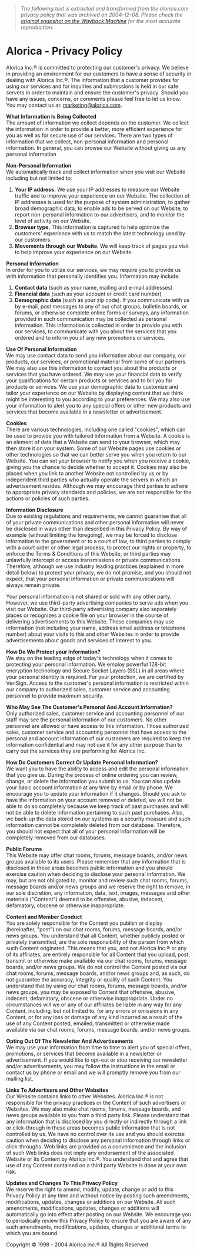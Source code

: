 > *The following text is extracted and transformed from the alorica.com privacy policy that was archived on 2004-12-08. Please check the [original snapshot on the Wayback Machine](https://web.archive.org/web/20041208033402id_/http%3A//www.alorica.com/privacy.html) for the most accurate reproduction.*

# Alorica - Privacy Policy

Alorica Inc.® is committed to protecting our customer's privacy. We believe in providing an environment for our customers to have a sense of security in dealing with Alorica Inc.®. The information that a customer provides for using our services and for inquiries and submissions is held in our safe servers in order to maintain and ensure the customer's privacy. Should you have any issues, concerns, or comments please feel free to let us know. You may contact us at: [marketing@alorica.com](mailto:marketing@alorica.com). 

**What Information Is Being Collected**  
The amount of information we collect depends on the customer. We collect the information in order to provide a better, more efficient experience for you as well as for secure use of our services. There are two types of information that we collect, non-personal information and personal information. In general, you can browse our Website without giving us any personal information 

**Non-Personal Information**  
We automatically track and collect information when you visit our Website including but not limited to: 

  1. **Your IP address.** We use your IP addresses to measure our Website traffic and to improve your experience on our Website. The collection of IP addresses is used for the purpose of system administration, to gather broad demographic data, to enable ads to be served on our Website, to report non-personal information to our advertisers, and to monitor the level of activity on our Website. 
  2. **Browser type.** This information is captured to help optimize the customers' experience with us to match the latest technology used by our customers. 
  3. **Movements through our Website**. We will keep track of pages you visit to help improve your experience on our Website. 



**Personal Information**  
In order for you to utilize our services, we may require you to provide us with information that personally identifies you. Information may include: 

  1. **Contact data** (such as your name, mailing and e-mail addresses)
  2. **Financial data** (such as your account or credit card number)
  3. **Demographic data** (such as your zip code). If you communicate with us by e-mail, post messages to any of our chat groups, bulletin boards, or forums, or otherwise complete online forms or surveys, any information provided in such communication may be collected as personal information. This information is collected in order to provide you with our services, to communicate with you about the services that you ordered and to inform you of any new promotions or services. 



**Use Of Personal Information**  
We may use contact data to send you information about our company, our products, our services, or promotional material from some of our partners. We may also use this information to contact you about the products or services that you have ordered. We may use your financial data to verify your qualifications for certain products or services and to bill you for products or services. We use your demographic data to customize and tailor your experience on our Website by displaying content that we think might be interesting to you according to your preferences. We may also use your information to alert you to any special offers or other new products and services that become available in a newsletter or advertisement. 

**Cookies**  
There are various technologies, including one called "cookies", which can be used to provide you with tailored information from a Website. A cookie is an element of data that a Website can send to your browser, which may then store it on your system. Some of our Website pages use cookies or other technologies so that we can better serve you when you return to our Website. You can set your browser to notify you when you receive a cookie, giving you the chance to decide whether to accept it. Cookies may also be placed when you link to another Website not controlled by us or by independent third parties who actually operate the servers in which an advertisement resides. Although we may encourage third parties to adhere to appropriate privacy standards and policies, we are not responsible for the actions or policies of such parties. 

**Information Disclosure**  
Due to existing regulations and requirements, we cannot guarantee that all of your private communications and other personal information will never be disclosed in ways other than described in this Privacy Policy. By way of example (without limiting the foregoing), we may be forced to disclose information to the government or to a court of law, to third parties to comply with a court order or other legal process, to protect our rights or property, to enforce the Terms & Conditions of this Website, or third parties may unlawfully intercept or access transmissions or private communications. Therefore, although we use industry leading practices (explained in more detail below) to protect your privacy, we do not promise, and you should not expect, that your personal information or private communications will always remain private. 

Your personal information is not shared or sold with any other party. However, we use third-party advertising companies to serve ads when you visit our Website. Our third-party advertising company also separately places or recognizes a cookie file on your browser in the course of delivering advertisements to this Website. These companies may use information (not including your name, address email address or telephone number) about your visits to this and other Websites in order to provide advertisements about goods and services of interest to you. 

**How Do We Protect your Information?**  
We stay on the leading edge of today's technology when it comes to protecting your personal information. We employ powerful 128-bit encryption technology and Secure Socket Layers (SSL) in all areas where your personal identity is required. For your protection, we are certified by VeriSign. Access to the customer's personal information is restricted within our company to authorized sales, customer service and accounting personnel to provide maximum security. 

**Who May See The Customer's Personal And Account Information?**  
Only authorized sales, customer service and accounting personnel of our staff may see the personal information of our customers. No other personnel are allowed or have access to this information. Those authorized sales, customer service and accounting personnel that have access to the personal and account information of our customers are required to keep the information confidential and may not use it for any other purpose than to carry out the services they are performing for Alorica Inc. 

**How Do Customers Correct Or Update Personal Information?**   
We want you to have the ability to access and edit the personal information that you give us. During the process of online ordering you can review, change, or delete the information you submit to us. You can also update your basic account information at any time by email or by phone. We encourage you to update your information if it changes. Should you ask to have the information on your account removed or deleted, we will not be able to do so completely because we keep track of past purchases and will not be able to delete information pertaining to such past purchases. Also, we back-up the data stored on our systems as a security measure and such information cannot be completely deleted from our database. Therefore, you should not expect that all of your personal information will be completely removed from our databases. 

**Public Forums**  
This Website may offer chat rooms, forums, message boards, and/or news groups available to its users. Please remember that any information that is disclosed in these areas becomes public information and you should exercise caution when deciding to disclose your personal information. We may, but are not obligated to, monitor and review such chat rooms, forums, message boards and/or news groups and we reserve the right to remove, in our sole discretion, any information, data, text, images, messages and other materials ("Content") deemed to be offensive, abusive, indecent, defamatory, obscene or otherwise inappropriate. 

**Content and Member Conduct**  
You are solely responsible for the Content you publish or display (hereinafter, "post") on our chat rooms, forums, message boards, and/or news groups. You understand that all Content, whether publicly posted or privately transmitted, are the sole responsibility of the person from which such Content originated. This means that you, and not Alorica Inc.® or any of its affiliates, are entirely responsible for all Content that you upload, post, transmit or otherwise make available via our chat rooms, forums, message boards, and/or news groups. We do not control the Content posted via our chat rooms, forums, message boards, and/or news groups and, as such, do not guarantee the accuracy, integrity or quality of such Content. You understand that by using our chat rooms, forums, message boards, and/or news groups, you may be exposed to Content that offensive, abusive, indecent, defamatory, obscene or otherwise inappropriate. Under no circumstances will we or any of our affiliates be liable in any way for any Content, including, but not limited to, for any errors or omissions in any Content, or for any loss or damage of any kind incurred as a result of the use of any Content posted, emailed, transmitted or otherwise made available via our chat rooms, forums, message boards, and/or news groups. 

**Opting Out Of The Newsletter And Advertisements**  
We may use your information from time to time to alert you of special offers, promotions, or services that become available in a newsletter or advertisement. If you would like to opt-out or stop receiving our newsletter and/or advertisements, you may follow the instructions in the email or contact us by phone or email and we will promptly remove you from our mailing list. 

**Links To Advertisers and Other Websites**   
Our Website contains links to other Websites. Alorica Inc.® is not responsible for the privacy practices or the Content of such advertisers or Websites. We may also make chat rooms, forums, message boards, and news groups available to you from a third party link. Please understand that any information that is disclosed by you directly or indirectly through a link or click-through in these areas becomes public information that is not controlled by us. We have no control over its use and you should exercise caution when deciding to disclose any personal information through links or click-throughs. Web links are provided as a convenience and the inclusion of such Web links does not imply any endorsement of the associated Website or its Content by Alorica Inc.®. You understand that and agree that use of any Content contained on a third party Website is done at your own risk. 

**Updates and Changes To This Privacy Policy**  
We reserve the right to amend, modify, update, change or add to this Privacy Policy at any time and without notice by posting such amendments, modifications, updates, changes or additions on our Website. All such amendments, modifications, updates, changes or additions will automatically go into effect after posting on our Website. We encourage you to periodically review this Privacy Policy to ensure that you are aware of any such amendments, modifications, updates, changes or additional terms to which you are bound. 

Copyright © 1998 - 2004 Alorica Inc.® All Rights Reserved
